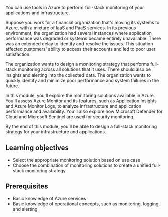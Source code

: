 You can use tools in Azure to perform full-stack monitoring of your applications and infrastructure.

Suppose you work for a financial organization that's moving its systems to Azure, with a mixture of IaaS and PaaS services. In its previous environment, the organization had several instances where application performance was degraded or systems became entirely unavailable. There was an extended delay to identify and resolve the issues. This situation affected customers' ability to access their accounts and led to poor user satisfaction.

The organization wants to design a monitoring strategy that performs full-stack monitoring across all solutions that it uses. There should also be insights and alerting into the collected data. The organization wants to quickly identify and minimize poor performance and system failures in the future.

In this module, you'll explore the monitoring solutions available in Azure. You'll assess Azure Monitor and its features, such as Application Insights and Azure Monitor Logs, to analyze infrastructure and application performance and availability. You'll also explore how Microsoft Defender for Cloud and Microsoft Sentinel are used for security monitoring.

By the end of this module, you'll be able to design a full-stack monitoring strategy for your infrastructure and applications.

## Learning objectives

- Select the appropriate monitoring solution based on use case
- Choose the combination of monitoring solutions to create a unified full-stack monitoring strategy

## Prerequisites

- Basic knowledge of Azure services
- Basic knowledge of operational concepts, such as monitoring, logging, and alerting
